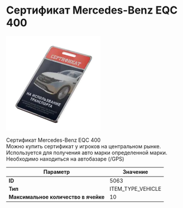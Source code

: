 # Сертификат Mercedes-Benz EQC 400

![Item Image](../img/5063.webp?raw=true)

Сертификат Mercedes-Benz EQC 400<br>Можно купить сертификат у игроков на центральном рынке.<br>Используется для получения авто марки определенной марки.<br>Необходимо находиться на автобазаре (/GPS)


| Параметр | Значение |
|----------|----------|
| **ID** | 5063 |
| **Тип** | ITEM_TYPE_VEHICLE |
| **Максимальное количество в ячейке** | 10 |

